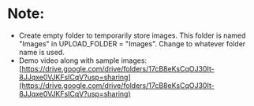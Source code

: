 # Note:
- Create empty folder to temporarily store images. This folder is named "Images" in UPLOAD_FOLDER = "Images". Change to whatever folder name is used.
- Demo video along with sample images: [https://drive.google.com/drive/folders/17cB8eKsCqOJ30It-8JJqxe0VJKFsICqV?usp=sharing](https://drive.google.com/drive/folders/17cB8eKsCqOJ30It-8JJqxe0VJKFsICqV?usp=sharing)
